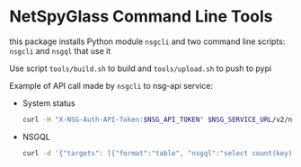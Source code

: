 # NetSpyGlass Command Line Tools

this package installs Python module `nsgcli` and two command line scripts: `nsgcli` and `nsgql` that
use it

Use script `tools/build.sh` to build and `tools/upload.sh` to push to pypi

Example of API call made by `nsgcli` to nsg-api service:

* System status

  ```bash
  curl -H "X-NSG-Auth-API-Token:$NSG_API_TOKEN" $NSG_SERVICE_URL/v2/nsg/cluster/net/1/status
  ```

* NSGQL

  ```bash
  curl -d '{"targets": [{"format":"table", "nsgql":"select count(key) from alerts"}]}' -X POST -H "X-NSG-Auth-API-Token:$NSG_API_TOKEN" $NSG_SERVICE_URL/v2/query/net/1/data/
  ```